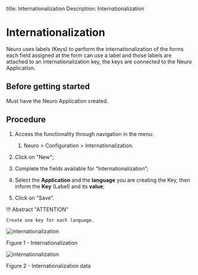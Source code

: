 title: Internationalization
Description: Internationalization
# Internationalization

Neuro uses labels (Keys) to perform the internationalization of the forms each
field assigned at the form can use a label and those labels are attached to an
internationalization key, the keys are connected to the Neuro Application.

Before getting started
----------------------

Must have the Neuro Application created.

Procedure
---------

1.  Access the functionality through navigation in the menu:

    1.  Neuro \> Configuration \> Internationalization.

2.  Click on "New";

3.  Complete the fields available for “Internationalization”;

4.  Select the **Application** and the **language** you are creating the Key,
    then inform the **Key** (Label) and its **value**;

5.  Click on "Save”.

!!! Abstract "ATTENTION"

    Create one key for each language.


![internationalization](images/neuro-5.png)

Figure 1 - Internationalization


![internationalization](images/neuro-6.png)

Figure 2 - Internationalization data


<!-- !!! tip "About"

    <b>Product/Version:</b> CITSmart | 9.00 &nbsp;&nbsp;
    <b>Updated:</b>03/12/2021 – Anna Martins
